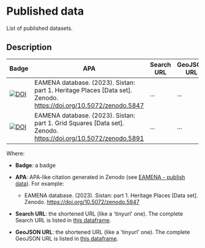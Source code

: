 # Published data

List of published datasets.

## Description

|  **Badge** 	| **APA**	|  **Search URL** 	|  **GeoJSON URL** | 
|---	|---	|---	|---	|
| [![DOI](https://zenodo.org/badge/DOI/10.5281/zenodo.10376132.svg)](https://doi.org/10.5281/zenodo.10376132)| EAMENA database. (2023). Sistan: part 1. Heritage Places [Data set]. Zenodo. https://doi.org/10.5072/zenodo.5847 | ... | ... |
| [![DOI](https://zenodo.org/badge/DOI/10.5281/zenodo.10376132.svg)](https://doi.org/10.5281/zenodo.10376132)| EAMENA database. (2023). Sistan: part 1. Grid Squares [Data set]. Zenodo. https://doi.org/10.5072/zenodo.5891 | ... | ... |


Where:

* **Badge**: a badge

* **APA**: APA-like citation generated in Zenodo (see [EAMENA - publish data](https://eamena.org/database#publish-data)). For example:
	- EAMENA database. (2023). Sistan: part 1. Heritage Places [Data set]. Zenodo. https://doi.org/10.5072/zenodo.5847

* **Search URL**: the shortened URL (like a 'tinyurl' one). The complete Search URL is listed in [this dataframe](urls.tsv).

* **GeoJSON URL**: the shortened URL (like a 'tinyurl' one). The complete GeoJSON URL is listed in [this dataframe](urls.tsv).
